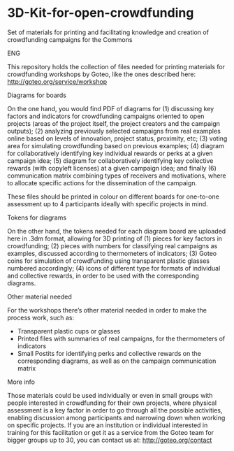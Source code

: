 3D-Kit-for-open-crowdfunding
============================

Set of materials for printing and facilitating knowledge and creation of crowdfunding campaigns for the Commons 

ENG

This repository holds the collection of files needed for printing materials for crowdfunding workshops by Goteo, like the ones described here: http://goteo.org/service/workshop 

Diagrams for boards

On the one hand, you would find PDF of diagrams for (1) discussing key factors and indicators for crowdfunding campaigns oriented to open projects (areas of the project itself, the project creators and the campaign outputs); (2) analyzing previously selected campaigns from real examples online based on levels of innovation, project status, proximity, etc; (3) voting area for simulating crowdfunding based on previous examples; (4) diagram for collaboratively identifying key individual rewards or perks at a given campaign idea; (5) diagram for collaboratively identifying key collective rewards (with copyleft licenses) at a given campaign idea; and finally (6) communication matrix combining types of receivers and motivations, where to allocate specific actions for the dissemination of the campaign.

These files should be printed in colour on different boards for one-to-one assessment up to 4 participants ideally with specific projects in mind.

Tokens for diagrams

On the other hand, the tokens needed for each diagram board are uploaded here in .3dm format, allowing for 3D printing of (1) pieces for key factors in crowdfunding; (2) pieces with numbers for classifying real campaigns as examples, discussed according to thermometers of indicators; (3) Goteo coins for simulation of crowdfunding using transparent plastic glasses numbered accordingly; (4) icons of different type for formats of individual and collective rewards, in order to be used with the corresponding diagrams.

Other material needed

For the workshops there’s other material needed in order to make the process work, such as:

- Transparent plastic cups or glasses 
- Printed files with summaries of real campaigns, for the thermometers of indicators 
- Small Postits for identifying perks and collective rewards on the corresponding diagrams, as well as on the campaign communication matrix

More info

Those materials could be used individually or even in small groups with people interested in crowdfunding for their own projects, where physical assessment is a key factor in order to go through all the possible activities, enabling discussion among participants and narrowing down when working on specific projects. If you are an institution or individual interested in training for this facilitation or get it as a service from the Goteo team for bigger groups up to 30, you can contact us at: http://goteo.org/contact  
